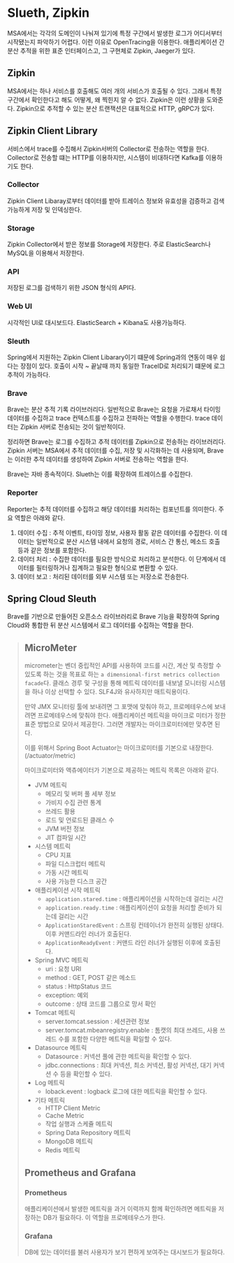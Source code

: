 # Slueth, Zipkin

MSA에서는 각각의 도메인이 나눠져 있기에 특정 구간에서 발생한 로그가 어디서부터 시작됐는지
파악하기 어렵다. 이런 이유로 OpenTracing을 이용한다. 애플리케이션 간 분산 추적을 위한 표준 인터페이스고, 그 구현체로 Zipkin, Jaeger가 있다.

## Zipkin
MSA에서는 하나 서비스를 호출해도 여러 개의 서비스가 호출될 수 있다. 그래서 특정 구간에서 확인한다고 해도 어떻게, 왜 찍힌지 알 수 없다.
Zipkin은 이런 상황을 도와준다. Zipkin으로 추적할 수 있는 분산 트랜잭션은 대표적으로 HTTP, gRPC가 있다.

## Zipkin Client Library
서비스에서 trace를 수집해서 Zipkin서버의 Collector로 전송하는 역할을 한다. Collector로 전송할 떄는 HTTP를 이용하지만, 시스템이 비대하다면 Kafka를 이용하기도 한다.

### Collector
Zipkin Client Libaray로부터 데이터를 받아 트레이스 정보와 유효성을 검증하고 검색 가능하게 저장 및 인덱싱한다.

### Storage
Zipkin Collector에서 받은 정보를 Storage에 저장한다. 주로 ElasticSearch나 MySQL을 이용해서 저장한다. 

### API
저장된 로그를 검색하기 위한 JSON 형식의 API다.

### Web UI
시각적인 UI로 대시보드다. ElasticSearch + Kibana도 사용가능하다.


### Sleuth
Spring에서 지원하는 Zipkin Client Libarary이기 떄문에 Spring과의 연동이 매우 쉽다는 장점이 있다. 호출이 시작 ~ 끝날때 까지 동일한 TraceID로 처리되기
떄문에 로그 추적이 가능하다.


### Brave
Brave는 분산 추적 기록 라이브러리다. 일반적으로 Brave는 요청을 가로채서 타이밍 데이터를 수집하고 trace 컨텍스트를 수집하고 전파하는 역할을 수행한다. trace 데이터는
Zipkin 서버로 전송되는 것이 일반적이다.

정리하면 Brave는 로그를 수집하고 추적 데이터를 Zipkin으로 전송하는 라이브러리다. Zipkin 서버는 MSA에서 추적 데이터를 수집, 저장 및 시각화하는 데 사용되며, 
Brave는 이러한 추적 데이터를 생성하여 Zipkin 서버로 전송하는 역할을 한다. 

Brave는 자바 종속적이다. Slueth는 이를 확장하여 트레이스를 수집한다.

### Reporter
Reporter는 추적 데이터를 수집하고 해당 데이터를 처리하는 컴포넌트를 의미한다. 주요 역할은 아래와 같다.

1. 데이터 수집 : 추적 이벤트, 타이밍 정보, 사용자 활동 같은 데이터를 수집한다. 이 데이터는 일반적으로 분산 시스템 내에서 요청의 경로, 서비스 간 통신, 메소드 호출 등과 같은 정보를 포함한다.
2. 데이터 처리 : 수집한 데이터를 필요한 방식으로 처리하고 분석한다. 이 단계에서 데이터를 필터링하거나 집계하고 필요한 형식으로 변환할 수 있다.
3. 데이터 보고 : 처리된 데이터를 외부 시스템 또는 저장소로 전송한다.

## Spring Cloud Sleuth
Brave를 기반으로 만들어진 오픈소스 라이브러리로 Brave 기능을 확장하여 Spring Cloud와 통합한 뒤 분산 시스템에서 로그 데이터를 수집하는 역할을 한다.








> ## MicroMeter
> 
> micrometer는 벤더 중립적인 API를 사용하여 코드를 시간, 계산 및 측정할 수 있도록 하는 것을 목표로 하는 `a dimensional-first metrics collection facade`다.
> 클래스 경루 및 구성을 통해 메트릭 데이터를 내보낼 모니터링 시스템을 하나 이상 선택할 수 있다.
> SLF4J와 유사하지만 매트릭용이다.
> 
> 만약 JMX 모니터링 툴에 보내려면 그 포맷에 맞춰야 하고, 프로메테우스에 보내려면 프로메테우스에 맞춰야 한다.
> 애플리케이션 메트릭을 마이크로 미터가 정한 표준 방법으로 모아서 제공한다. 그러면 개발자는 마이크로미터에만 맞추면 된다.
> 
> 이를 위해서 Spring Boot Actuator는 마이크로미터를 기본으로 내장한다. (/actuator/metric)
> 
> 마이크로미터와 액츄에이터가 기본으로 제공하는 메트릭 목록은 아래와 같다.
> - JVM 메트릭 
>   - 메모리 및 버퍼 풀 세부 정보
>   - 가비지 수집 관련 통계
>   - 쓰레드 활용
>   - 로드 및 언로드된 클래스 수
>   - JVM 버전 정보
>   - JIT 컴파일 시간
> - 시스템 메트릭
>   - CPU 지표
>   - 파일 디스크럽터 메트릭
>   - 가동 시간 메트릭
>   - 사용 가능한 디스크 공간
> - 애플리케이션 시작 메트릭
>   - `application.stared.time` : 애플리케이션을 시작하는데 걸리는 시간
>   - `application.ready.time` : 애플리케이션이 요청을 처리할 준비가 되는데 걸리는 시간
>   - `ApplicationStaredEvent` : 스프링 컨테이너가 완전히 실행된 상태다. 이후 커맨드라인 러너가 호출된다.
>   - `ApplicationReadyEvent` : 커맨드 라인 러너가 실행된 이후에 호출된다.
> - Spring MVC 메트릭
>   - uri : 요청 URI
>   - method : GET, POST 같은 메소드
>   - status : HttpStatus 코드
>   - exception: 예외
>   - outcome : 상태 코드를 그룹으로 망서 확인
> - Tomcat 메트릭
>   - server.tomcat.session : 세션관련 정보
>   - server.tomcat.mbeanregistry.enable : 톰캣의 최대 쓰레드, 사용 쓰레드 수를 포함한 다양한 메트릭을 확일할 수 있다.
> - Datasource 메트릭
>   - Datasource : 커넥션 풀에 관한 메트릭을 확인할 수 있다.
>   - jdbc.connections : 최대 커넥션, 최소 커넥션, 활성 커넥션, 대기 커넥션 수 등을 확인할 수 있다.
> - Log 메트릭
>   - loback.event : logback 로그에 대한 메트릭을 확인할 수 있다.
> - 기타 메트릭
>   - HTTP Client Metric
>   - Cache Metric
>   - 작업 실행과 스케쥴 메트릭
>   - Spring Data Repository 메트릭
>   - MongoDB 메트릭
>   - Redis 메트릭
>
> 
> ## Prometheus and Grafana
> ### Prometheus
> 애플리케이션에서 발생한 메트릭을 과거 이력까지 함께 확인하려면 메트릭을 저장하는 DB가 필요하다.
> 이 역할을 프로메테우스가 한다.
> 
> ### Grafana
> DB에 있는 데이터를 불러 사용자가 보기 편하게 보여주는 대시보드가 필요하다.
> 